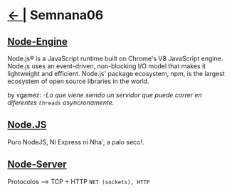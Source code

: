 # [← |](https://github.com/VGamezz19/skylab-boot-notes) Semnana06


## [Node-Engine](https://github.com/VGamezz19/skylab-curso/tree/master/semana06/readme/NODE-ENGINE.MD)

Node.js® is a JavaScript runtime built on Chrome's V8 JavaScript engine. Node.js uses an event-driven, non-blocking I/O model that makes it lightweight and efficient. Node.js' package ecosystem, npm, is the largest ecosystem of open source libraries in the world.

by vgamez:
*-Lo que viene siendo un servidor que puede correr en diferentes `threads` asyncronamente.*

## [Node.JS](https://github.com/VGamezz19/skylab-curso/tree/master/semana06/readme/NODEJS.MD)

Puro NodeJS, Ni Express ni Nha', a palo seco!.

## [Node-Server](https://github.com/VGamezz19/skylab-curso/tree/master/semana06/readme/NODESERVER.MD)

Protocolos --> TCP + HTTP `NET (sockets), HTTP`